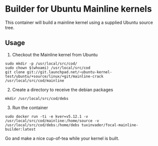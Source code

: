 # Builder for Ubuntu Mainline kernels

This container will build a mainline kernel using a supplied Ubuntu source tree.

## Usage

1. Checkout the Mainline kernel from Ubuntu
```
sudo mkdir -p /usr/local/src/cod/
sudo chown $(whoami) /usr/local/src/cod
git clone git://git.launchpad.net/~ubuntu-kernel-test/ubuntu/+source/linux/+git/mainline-crack /usr/local/src/cod/mainline
```

2. Create a directory to receive the debian packages
```
mkdir /usr/local/src/cod/debs
```

3. Run the container
```
sudo docker run -ti -e kver=v5.12.1 -v /usr/local/src/cod/mainline:/home/source -v /usr/local/src/cod/debs:/home/debs tuxinvader/focal-mainline-builder:latest
```

Go and make a nice cup-of-tea while your kernel is built.

